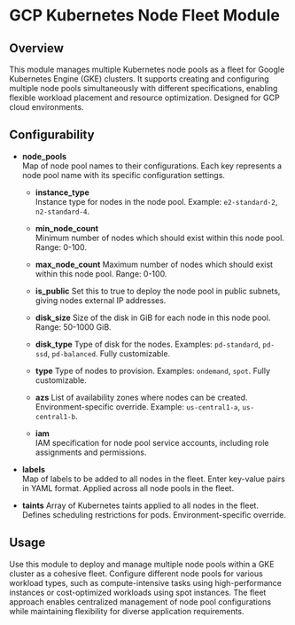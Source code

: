 # GCP Kubernetes Node Fleet Module

## Overview

This module manages multiple Kubernetes node pools as a fleet for Google Kubernetes Engine (GKE) clusters. It supports creating and configuring multiple node pools simultaneously with different specifications, enabling flexible workload placement and resource optimization. Designed for GCP cloud environments.

## Configurability

- **node_pools**   
  Map of node pool names to their configurations. Each key represents a node pool name with its specific configuration settings.

  - **instance_type**   
    Instance type for nodes in the node pool. Example: `e2-standard-2`, `n2-standard-4`.

  - **min_node_count**   
    Minimum number of nodes which should exist within this node pool. Range: 0-100.

  - **max_node_count** 
    Maximum number of nodes which should exist within this node pool. Range: 0-100.

  - **is_public** 
    Set this to true to deploy the node pool in public subnets, giving nodes external IP addresses.

  - **disk_size** 
    Size of the disk in GiB for each node in this node pool. Range: 50-1000 GiB.

  - **disk_type** 
    Type of disk for the nodes. Examples: `pd-standard`, `pd-ssd`, `pd-balanced`. Fully customizable.

  - **type** 
    Type of nodes to provision. Examples: `ondemand`, `spot`. Fully customizable.

  - **azs** 
    List of availability zones where nodes can be created. Environment-specific override. Example: `us-central1-a`, `us-central1-b`.

  - **iam**   
    IAM specification for node pool service accounts, including role assignments and permissions.

- **labels**  
  Map of labels to be added to all nodes in the fleet. Enter key-value pairs in YAML format. Applied across all node pools in the fleet.

- **taints** 
  Array of Kubernetes taints applied to all nodes in the fleet. Defines scheduling restrictions for pods. Environment-specific override.

## Usage

Use this module to deploy and manage multiple node pools within a GKE cluster as a cohesive fleet. Configure different node pools for various workload types, such as compute-intensive tasks using high-performance instances or cost-optimized workloads using spot instances. The fleet approach enables centralized management of node pool configurations while maintaining flexibility for diverse application requirements.